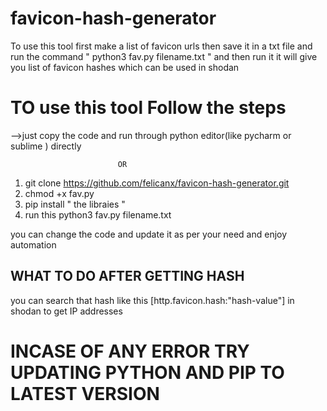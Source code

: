 # favicon-hash-generator
To use this tool first make a list of favicon urls then save it in a txt file and run the command " python3 fav.py filename.txt "
and then run it it will give you list of favicon hashes which can be used in shodan

# TO use this tool Follow the steps
-->just copy the code and run through python editor(like pycharm or sublime ) directly

                            OR
                            
 1. git clone https://github.com/felicanx/favicon-hash-generator.git
 2. chmod +x fav.py 
 3. pip install " the libraies "
 4. run this python3 fav.py filename.txt

you can change the code and update it as per your need and enjoy automation

## WHAT TO DO AFTER GETTING HASH 
you can search that hash like this  [http.favicon.hash:"hash-value"] in shodan to get IP addresses



# INCASE OF ANY ERROR TRY UPDATING PYTHON AND PIP TO LATEST VERSION
